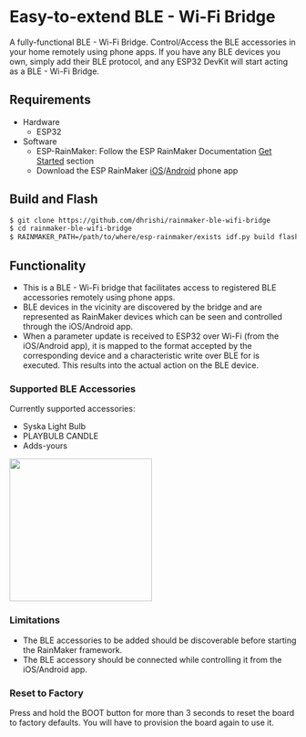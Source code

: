 # Easy-to-extend BLE - Wi-Fi Bridge

A fully-functional BLE - Wi-Fi Bridge. Control/Access the BLE accessories in your home remotely using phone apps. If you have any BLE devices you own, simply add their BLE protocol, and any ESP32 DevKit will start acting as a BLE - Wi-Fi Bridge.

## Requirements
* Hardware
  * ESP32
* Software
  * ESP-RainMaker: Follow the ESP RainMaker Documentation [Get Started](https://rainmaker.espressif.com/docs/get-started.html) section
  * Download the ESP RainMaker [iOS](https://apps.apple.com/app/esp-rainmaker/id1497491540)/[Android](https://play.google.com/store/apps/details?id=com.espressif.rainmaker) phone app

## Build and Flash
```bash
$ git clone https://github.com/dhrishi/rainmaker-ble-wifi-bridge
$ cd rainmaker-ble-wifi-bridge
$ RAINMAKER_PATH=/path/to/where/esp-rainmaker/exists idf.py build flash monitor
```

## Functionality
- This is a BLE - Wi-Fi bridge that facilitates access to registered BLE accessories remotely using phone apps.
- BLE devices in the vicinity are discovered by the bridge and are represented as RainMaker devices which can be seen and controlled through the iOS/Android app.
- When a parameter update is received to ESP32 over Wi-Fi (from the iOS/Android app), it is mapped to the format accepted by the corresponding device and a characteristic write over BLE for is executed. This results into the actual action on the BLE device.

### Supported BLE Accessories
Currently supported accessories:
* Syska Light Bulb
* PLAYBULB CANDLE
* Adds-yours

<img src="https://raw.githubusercontent.com/wiki/dhrishi/rainmaker-ble-wifi-bridge/images/BLE_Wi-Fi_Bridge_App.jpeg" width="250"/>


### Limitations
- The BLE accessories to be added should be discoverable before starting the RainMaker framework.
- The BLE accessory should be connected while controlling it from the iOS/Android app.


### Reset to Factory

Press and hold the BOOT button for more than 3 seconds to reset the board to factory defaults. You will have to provision the board again to use it.

